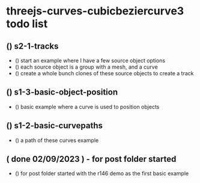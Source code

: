 # threejs-curves-cubicbeziercurve3 todo list

## () s2-1-tracks
* () start an example where I have a few source object options
* () each source object is a group with a mesh, and a curve
* () create a whole bunch clones of these source objects to create a track

## () s1-3-basic-object-position
* () basic example where a curve is used to position objects

## () s1-2-basic-curvepaths
* () a path of these curves example

## ( done 02/09/2023 ) - for post folder started
* () for post folder started with the r146 demo as the first basic example